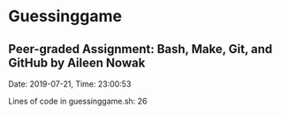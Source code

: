 # Guessinggame
## Peer-graded Assignment: Bash, Make, Git, and GitHub by Aileen Nowak
Date: 2019-07-21, Time: 23:00:53

Lines of code in guessinggame.sh:
26
